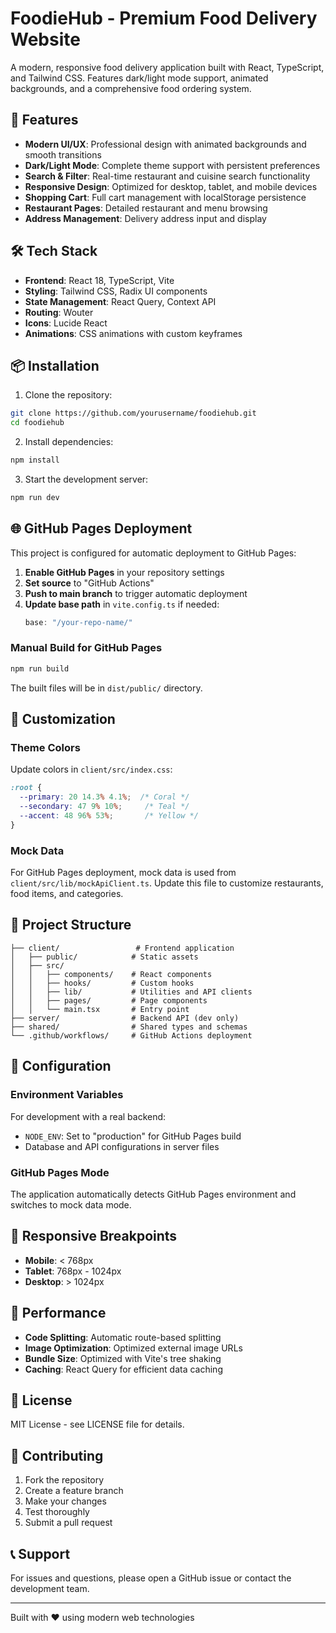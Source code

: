 # FoodieHub - Premium Food Delivery Website

A modern, responsive food delivery application built with React, TypeScript, and Tailwind CSS. Features dark/light mode support, animated backgrounds, and a comprehensive food ordering system.

## 🚀 Features

- **Modern UI/UX**: Professional design with animated backgrounds and smooth transitions
- **Dark/Light Mode**: Complete theme support with persistent preferences
- **Search & Filter**: Real-time restaurant and cuisine search functionality
- **Responsive Design**: Optimized for desktop, tablet, and mobile devices
- **Shopping Cart**: Full cart management with localStorage persistence
- **Restaurant Pages**: Detailed restaurant and menu browsing
- **Address Management**: Delivery address input and display

## 🛠️ Tech Stack

- **Frontend**: React 18, TypeScript, Vite
- **Styling**: Tailwind CSS, Radix UI components
- **State Management**: React Query, Context API
- **Routing**: Wouter
- **Icons**: Lucide React
- **Animations**: CSS animations with custom keyframes

## 📦 Installation

1. Clone the repository:
```bash
git clone https://github.com/yourusername/foodiehub.git
cd foodiehub
```

2. Install dependencies:
```bash
npm install
```

3. Start the development server:
```bash
npm run dev
```

## 🌐 GitHub Pages Deployment

This project is configured for automatic deployment to GitHub Pages:

1. **Enable GitHub Pages** in your repository settings
2. **Set source** to "GitHub Actions"
3. **Push to main branch** to trigger automatic deployment
4. **Update base path** in `vite.config.ts` if needed:
   ```ts
   base: "/your-repo-name/"
   ```

### Manual Build for GitHub Pages

```bash
npm run build
```

The built files will be in `dist/public/` directory.

## 🎨 Customization

### Theme Colors
Update colors in `client/src/index.css`:
```css
:root {
  --primary: 20 14.3% 4.1%;  /* Coral */
  --secondary: 47 9% 10%;     /* Teal */
  --accent: 48 96% 53%;       /* Yellow */
}
```

### Mock Data
For GitHub Pages deployment, mock data is used from `client/src/lib/mockApiClient.ts`. Update this file to customize restaurants, food items, and categories.

## 📁 Project Structure

```
├── client/                 # Frontend application
│   ├── public/            # Static assets
│   ├── src/
│   │   ├── components/    # React components
│   │   ├── hooks/         # Custom hooks
│   │   ├── lib/           # Utilities and API clients
│   │   ├── pages/         # Page components
│   │   └── main.tsx       # Entry point
├── server/                # Backend API (dev only)
├── shared/                # Shared types and schemas
└── .github/workflows/     # GitHub Actions deployment
```

## 🔧 Configuration

### Environment Variables
For development with a real backend:
- `NODE_ENV`: Set to "production" for GitHub Pages build
- Database and API configurations in server files

### GitHub Pages Mode
The application automatically detects GitHub Pages environment and switches to mock data mode.

## 📱 Responsive Breakpoints

- **Mobile**: < 768px
- **Tablet**: 768px - 1024px
- **Desktop**: > 1024px

## 🎯 Performance

- **Code Splitting**: Automatic route-based splitting
- **Image Optimization**: Optimized external image URLs
- **Bundle Size**: Optimized with Vite's tree shaking
- **Caching**: React Query for efficient data caching

## 📄 License

MIT License - see LICENSE file for details.

## 🤝 Contributing

1. Fork the repository
2. Create a feature branch
3. Make your changes
4. Test thoroughly
5. Submit a pull request

## 📞 Support

For issues and questions, please open a GitHub issue or contact the development team.

---

Built with ❤️ using modern web technologies